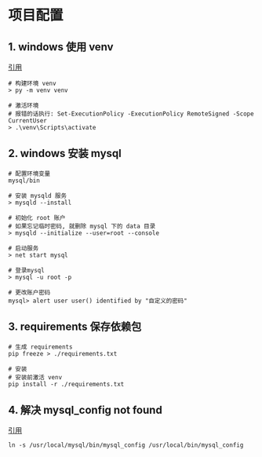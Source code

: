 # 项目配置
## 1. windows 使用 venv
[引用](https://packaging.python.org/en/latest/guides/installing-using-pip-and-virtual-environments/#creating-a-virtual-environment)
```shell
# 构建环境 venv
> py -m venv venv

# 激活环境
# 报错的话执行: Set-ExecutionPolicy -ExecutionPolicy RemoteSigned -Scope CurrentUser
> .\venv\Scripts\activate
```

## 2. windows 安装 mysql

```shell
# 配置环境变量
mysql/bin

# 安装 mysqld 服务
> mysqld --install

# 初始化 root 账户
# 如果忘记临时密码, 就删除 mysql 下的 data 目录
> mysqld --initialize --user=root --console

# 启动服务
> net start mysql

# 登录mysql
> mysql -u root -p

# 更改账户密码
mysql> alert user user() identified by "自定义的密码"
```

## 3. requirements 保存依赖包

```shell
# 生成 requirements
pip freeze > ./requirements.txt

# 安装
# 安装前激活 venv
pip install -r ./requirements.txt
```

## 4. 解决 mysql_config not found
[引用](https://www.cnblogs.com/shellshell/p/7106426.html)

```shell
ln -s /usr/local/mysql/bin/mysql_config /usr/local/bin/mysql_config
```